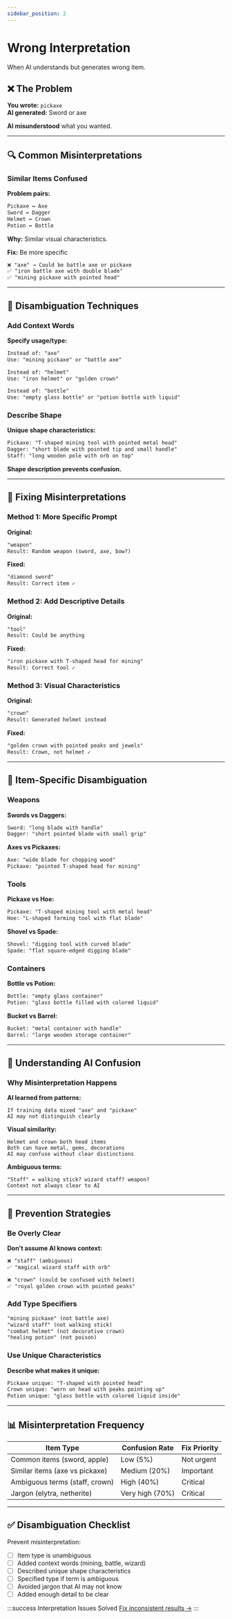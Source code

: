 ```yaml
---
sidebar_position: 2
---
```


# Wrong Interpretation

When AI understands but generates wrong item.

## ❌ The Problem

**You wrote:** `pickaxe`  
**AI generated:** Sword or axe

**AI misunderstood** what you wanted.

---

## 🔍 Common Misinterpretations

### Similar Items Confused

**Problem pairs:**

```txt
Pickaxe ↔ Axe
Sword ↔ Dagger  
Helmet ↔ Crown
Potion ↔ Bottle
```

**Why:** Similar visual characteristics.

**Fix:** Be more specific

```txt
❌ "axe" → Could be battle axe or pickaxe
✅ "iron battle axe with double blade"
✅ "mining pickaxe with pointed head"
```

---

## 🎯 Disambiguation Techniques

### Add Context Words

**Specify usage/type:**

```txt
Instead of: "axe"
Use: "mining pickaxe" or "battle axe"

Instead of: "helmet"  
Use: "iron helmet" or "golden crown"

Instead of: "bottle"
Use: "empty glass bottle" or "potion bottle with liquid"
```

### Describe Shape

**Unique shape characteristics:**

```txt
Pickaxe: "T-shaped mining tool with pointed metal head"
Dagger: "short blade with pointed tip and small handle"
Staff: "long wooden pole with orb on top"
```

**Shape description prevents confusion.**

---

## 🔧 Fixing Misinterpretations

### Method 1: More Specific Prompt

**Original:**
```txt
"weapon"
Result: Random weapon (sword, axe, bow?)
```

**Fixed:**
```txt
"diamond sword"
Result: Correct item ✓
```

### Method 2: Add Descriptive Details

**Original:**
```txt
"tool"
Result: Could be anything
```

**Fixed:**
```txt
"iron pickaxe with T-shaped head for mining"
Result: Correct tool ✓
```

### Method 3: Visual Characteristics

**Original:**
```txt
"crown"
Result: Generated helmet instead
```

**Fixed:**
```txt
"golden crown with pointed peaks and jewels"
Result: Crown, not helmet ✓
```

---

## 🎨 Item-Specific Disambiguation

### Weapons

**Swords vs Daggers:**
```txt
Sword: "long blade with handle"
Dagger: "short pointed blade with small grip"
```

**Axes vs Pickaxes:**
```txt
Axe: "wide blade for chopping wood"
Pickaxe: "pointed T-shaped head for mining"
```

### Tools

**Pickaxe vs Hoe:**
```txt
Pickaxe: "T-shaped mining tool with metal head"
Hoe: "L-shaped farming tool with flat blade"
```

**Shovel vs Spade:**
```txt
Shovel: "digging tool with curved blade"
Spade: "flat square-edged digging blade"
```

### Containers

**Bottle vs Potion:**
```txt
Bottle: "empty glass container"
Potion: "glass bottle filled with colored liquid"
```

**Bucket vs Barrel:**
```txt
Bucket: "metal container with handle"
Barrel: "large wooden storage container"
```

---

## 🔬 Understanding AI Confusion

### Why Misinterpretation Happens

**AI learned from patterns:**
```
If training data mixed "axe" and "pickaxe"
AI may not distinguish clearly
```

**Visual similarity:**
```
Helmet and crown both head items
Both can have metal, gems, decorations
AI may confuse without clear distinctions
```

**Ambiguous terms:**
```
"Staff" = walking stick? wizard staff? weapon?
Context not always clear to AI
```

---

## 🎯 Prevention Strategies

### Be Overly Clear

**Don't assume AI knows context:**

```txt
❌ "staff" (ambiguous)
✅ "magical wizard staff with orb"

❌ "crown" (could be confused with helmet)
✅ "royal golden crown with pointed peaks"
```

### Add Type Specifiers

```txt
"mining pickaxe" (not battle axe)
"wizard staff" (not walking stick)
"combat helmet" (not decorative crown)
"healing potion" (not poison)
```

### Use Unique Characteristics

**Describe what makes it unique:**

```txt
Pickaxe unique: "T-shaped with pointed head"
Crown unique: "worn on head with peaks pointing up"
Potion unique: "glass bottle with colored liquid inside"
```

---

## 📊 Misinterpretation Frequency

| Item Type | Confusion Rate | Fix Priority |
|-----------|---------------|--------------|
| Common items (sword, apple) | Low (5%) | Not urgent |
| Similar items (axe vs pickaxe) | Medium (20%) | Important |
| Ambiguous terms (staff, crown) | High (40%) | Critical |
| Jargon (elytra, netherite) | Very high (70%) | Critical |

---

## ✅ Disambiguation Checklist

Prevent misinterpretation:

- [ ] Item type is unambiguous
- [ ] Added context words (mining, battle, wizard)
- [ ] Described unique shape characteristics
- [ ] Specified type if term is ambiguous
- [ ] Avoided jargon that AI may not know
- [ ] Added enough detail to be clear

:::success Interpretation Issues Solved
[Fix inconsistent results →](inconsistent-results)
:::
